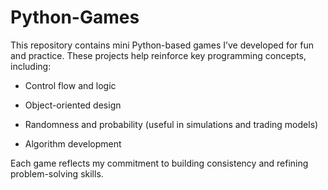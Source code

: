 # Python-Games
This repository contains mini Python-based games I’ve developed for fun and practice. These projects help reinforce key programming concepts, including:

- Control flow and logic

- Object-oriented design

- Randomness and probability (useful in simulations and trading models)

- Algorithm development

Each game reflects my commitment to building consistency and refining problem-solving skills.
